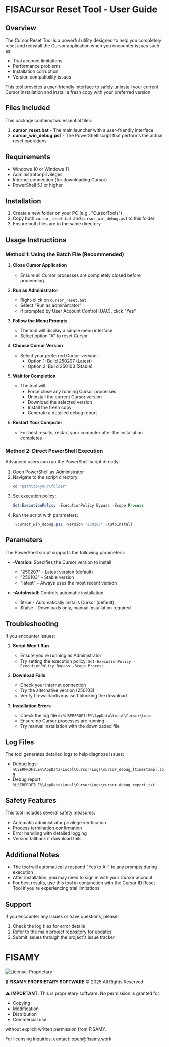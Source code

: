# FISACursor Reset Tool - User Guide

## Overview

The Cursor Reset Tool is a powerful utility designed to help you completely reset and reinstall the Cursor application when you encounter issues such as:

- Trial account limitations
- Performance problems
- Installation corruption
- Version compatibility issues

This tool provides a user-friendly interface to safely uninstall your current Cursor installation and install a fresh copy with your preferred version.

## Files Included

This package contains two essential files:

1. **cursor_reset.bat** - The main launcher with a user-friendly interface
2. **cursor_win_debug.ps1** - The PowerShell script that performs the actual reset operations

## Requirements

- Windows 10 or Windows 11
- Administrator privileges
- Internet connection (for downloading Cursor)
- PowerShell 5.1 or higher

## Installation

1. Create a new folder on your PC (e.g., "CursorTools")
2. Copy both `cursor_reset.bat` and `cursor_win_debug.ps1` to this folder
3. Ensure both files are in the same directory

## Usage Instructions

### Method 1: Using the Batch File (Recommended)

1. **Close Cursor Application**
   - Ensure all Cursor processes are completely closed before proceeding

2. **Run as Administrator**
   - Right-click on `cursor_reset.bat`
   - Select "Run as administrator"
   - If prompted by User Account Control (UAC), click "Yes"

3. **Follow the Menu Prompts**
   - The tool will display a simple menu interface
   - Select option "A" to reset Cursor

4. **Choose Cursor Version**
   - Select your preferred Cursor version:
     - Option 1: Build 250207 (Latest)
     - Option 2: Build 250103 (Stable)

5. **Wait for Completion**
   - The tool will:
     - Force close any running Cursor processes
     - Uninstall the current Cursor version
     - Download the selected version
     - Install the fresh copy
     - Generate a detailed debug report

6. **Restart Your Computer**
   - For best results, restart your computer after the installation completes

### Method 2: Direct PowerShell Execution

Advanced users can run the PowerShell script directly:

1. Open PowerShell as Administrator
2. Navigate to the script directory:
   ```powershell
   cd "path\to\your\folder"
   ```
3. Set execution policy:
   ```powershell
   Set-ExecutionPolicy -ExecutionPolicy Bypass -Scope Process
   ```
4. Run the script with parameters:
   ```powershell
   .\cursor_win_debug.ps1 -Version "250207" -AutoInstall
   ```

## Parameters

The PowerShell script supports the following parameters:

- **-Version**: Specifies the Cursor version to install
  - "250207" - Latest version (default)
  - "250103" - Stable version
  - "latest" - Always uses the most recent version

- **-AutoInstall**: Controls automatic installation
  - $true - Automatically installs Cursor (default)
  - $false - Downloads only, manual installation required

## Troubleshooting

If you encounter issues:

1. **Script Won't Run**
   - Ensure you're running as Administrator
   - Try setting the execution policy: `Set-ExecutionPolicy -ExecutionPolicy Bypass -Scope Process`

2. **Download Fails**
   - Check your internet connection
   - Try the alternative version (250103)
   - Verify firewall/antivirus isn't blocking the download

3. **Installation Errors**
   - Check the log file in `%USERPROFILE%\AppData\Local\Cursor\Logs`
   - Ensure no Cursor processes are running
   - Try manual installation with the downloaded file

## Log Files

The tool generates detailed logs to help diagnose issues:

- Debug logs: `%USERPROFILE%\AppData\Local\Cursor\Logs\cursor_debug_[timestamp].log`
- Debug report: `%USERPROFILE%\AppData\Local\Cursor\Logs\cursor_debug_report.txt`

## Safety Features

This tool includes several safety measures:

- Automatic administrator privilege verification
- Process termination confirmation
- Error handling with detailed logging
- Version fallback if download fails

## Additional Notes

- The tool will automatically respond "Yes to All" to any prompts during execution
- After installation, you may need to sign in with your Cursor account
- For best results, use this tool in conjunction with the Cursor ID Reset Tool if you're experiencing trial limitations

## Support

If you encounter any issues or have questions, please:

1. Check the log files for error details
2. Refer to the main project repository for updates
3. Submit issues through the project's issue tracker

# FISAMY

![License: Proprietary](https://img.shields.io/badge/License-FISAMY%20Proprietary-red.svg)

🔒 **FISAMY PROPRIETARY SOFTWARE**
©️ 2025 All Rights Reserved


⚠️ **IMPORTANT**: This is proprietary software. No permission is granted for:
- Copying
- Modification
- Distribution
- Commercial use

without explicit written permission from FISAMY.

For licensing inquiries, contact: open@fisamy.work
